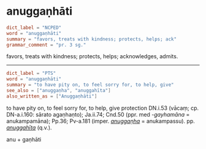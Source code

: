 # anuggaṇhāti

``` toml
dict_label = "NCPED"
word = "anuggaṇhāti"
summary = "favors, treats with kindness; protects, helps; ack"
grammar_comment = "pr. 3 sg."
```

favors, treats with kindness; protects, helps; acknowledges, admits.

--------------------

``` toml
dict_label = "PTS"
word = "anuggaṇhāti"
summary = "to have pity on, to feel sorry for, to help, give"
see_also = ["anuggaṇha", "anuggahīta"]
also_written_as = ["Anuggaṇhāti"]
```

to have pity on, to feel sorry for, to help, give protection DN.i.53 (vācaṃ; cp. DN\-a.i.160: sārato agaṇhaṇto); Ja.ii.74; Cnd.50 (ppr. med *\-gayhamāna* = anukampamāna); Pp.36; Pv\-a.181 (imper. *[anuggaṇha](anuggaṇha.md)* = anukampassu). pp. *[anuggahīta](anuggahīta.md)* (q.v.).

anu \+ gaṇhāti

